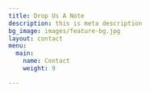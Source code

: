 ```yaml
---
title: Drop Us A Note
description: this is meta description
bg_image: images/feature-bg.jpg
layout: contact
menu:
  main:
    name: Contact
    weight: 9

---
```

